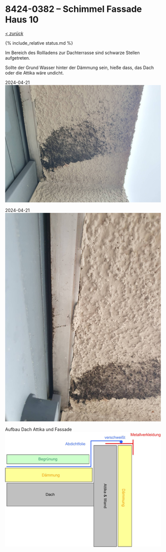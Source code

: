 # 8424-0382 &ndash; Schimmel Fassade Haus 10

_[&lt; zurück](../../index.md)_

{% include_relative status.md %}

Im Bereich des Rollladens zur Dachterrasse sind schwarze Stellen aufgetreten.

Sollte der Grund Wasser hinter der Dämmung sein, hieße dass, das Dach oder die Attika wäre undicht.

2024-04-21
![](20240421_160940_small.jpg)

2024-04-21
![](20240421_160946_small.jpg)

Aufbau Dach Attika und Fassade
![](Diagramm_small.jpg)